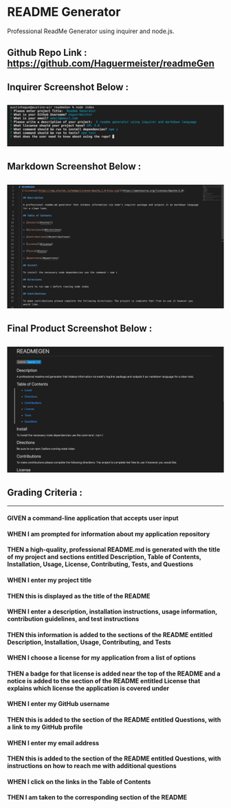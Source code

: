 # README Generator

Professional ReadMe Generator using inquirer and node.js.

## Github Repo Link : https://github.com/Haguermeister/readmeGen


## Inquirer Screenshot Below :
![alt text](./ScreenShotInquirer.png)
---
## Markdown Screenshot Below :
![alt text](./ScreenShotMarkdown.png)
---
## Final Product Screenshot Below :
![alt text](./ScreenShotFinal.png)
---

## Grading Criteria :

---
#### GIVEN a command-line application that accepts user input
#### WHEN I am prompted for information about my application repository
#### THEN a high-quality, professional README.md is generated with the title of my project and sections entitled Description, Table of Contents, Installation, Usage, License, Contributing, Tests, and Questions
#### WHEN I enter my project title
#### THEN this is displayed as the title of the README
#### WHEN I enter a description, installation instructions, usage information, contribution guidelines, and test instructions
#### THEN this information is added to the sections of the README entitled Description, Installation, Usage, Contributing, and Tests
#### WHEN I choose a license for my application from a list of options
#### THEN a badge for that license is added near the top of the README and a notice is added to the section of the README entitled License that explains which license the application is covered under
#### WHEN I enter my GitHub username
#### THEN this is added to the section of the README entitled Questions, with a link to my GitHub profile
#### WHEN I enter my email address
#### THEN this is added to the section of the README entitled Questions, with instructions on how to reach me with additional questions
#### WHEN I click on the links in the Table of Contents
#### THEN I am taken to the corresponding section of the README
